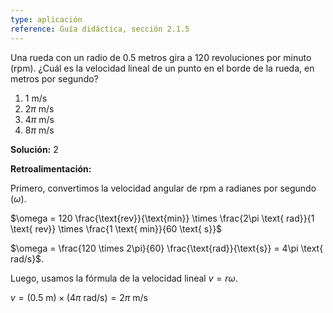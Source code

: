 ```yaml
---
type: aplicación
reference: Guía didáctica, sección 2.1.5
---
```

Una rueda con un radio de 0.5 metros gira a 120 revoluciones por minuto (rpm). ¿Cuál es la velocidad lineal de un punto en el borde de la rueda, en metros por segundo?

1. 1 m/s
2. $2\pi$ m/s
3. $4\pi$ m/s
4. $8\pi$ m/s

**Solución:** 2

**Retroalimentación:** 

Primero, convertimos la velocidad angular de rpm a radianes por segundo ($\omega$).

$\omega = 120 \frac{\text{rev}}{\text{min}} \times \frac{2\pi \text{ rad}}{1 \text{ rev}} \times \frac{1 \text{ min}}{60 \text{ s}}$

$\omega = \frac{120 \times 2\pi}{60} \frac{\text{rad}}{\text{s}} = 4\pi \text{ rad/s}$.

Luego, usamos la fórmula de la velocidad lineal $v = r\omega$.

$v = (0.5 \text{ m}) \times (4\pi \text{ rad/s}) = 2\pi \text{ m/s}$
